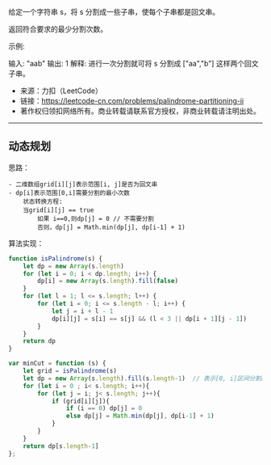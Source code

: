 给定一个字符串 s，将 s 分割成一些子串，使每个子串都是回文串。

返回符合要求的最少分割次数。

示例:

输入: "aab" 输出: 1 解释: 进行一次分割就可将 s 分割成 ["aa","b"] 这样两个回文子串。

- 来源：力扣（LeetCode）
- 链接：<https://leetcode-cn.com/problems/palindrome-partitioning-ii>
- 著作权归领扣网络所有。商业转载请联系官方授权，非商业转载请注明出处。

---

## 动态规划

思路：

```template
- 二维数组grid[i][j]表示范围[i, j]是否为回文串
- dp[i]表示范围[0,i]需要分割的最小次数
    状态转换方程:
    当grid[i][j] == true
        如果 i==0,则dp[j] = 0 // 不需要分割
        否则，dp[j] = Math.min(dp[j], dp[i-1] + 1)
```

算法实现：

```javascript
function isPalindrome(s) {
    let dp = new Array(s.length)
    for (let i = 0; i < dp.length; i++) {
        dp[i] = new Array(s.length).fill(false)
    }
    for (let l = 1; l <= s.length; l++) {
        for (let i = 0; i <= s.length - l; i++) {
            let j = i + l - 1
            dp[i][j] = s[i] == s[j] && (l < 3 || dp[i + 1][j - 1])
        }
    }
    return dp
}

var minCut = function (s) {
    let grid = isPalindrome(s)
    let dp = new Array(s.length).fill(s.length-1)  // 表示[0, i]区间分割成回文子串的最小次数
    for (let i = 0 ; i< s.length; i++){
        for (let j = i; j< s.length; j++){
            if (grid[i][j]){
                if (i == 0) dp[j] = 0
                else dp[j] = Math.min(dp[j], dp[i-1] + 1)
            }
        }
    }
    return dp[s.length-1]
};
```
